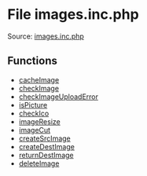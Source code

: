 File images.inc.php
=========

Source: [images.inc.php](https://github.com/PrestaShop/PrestaShop/blob/1.5.0.3/images.inc.php)



Functions
---------

* [cacheImage](function.cacheImage.md)
* [checkImage](function.checkImage.md)
* [checkImageUploadError](function.checkImageUploadError.md)
* [isPicture](function.isPicture.md)
* [checkIco](function.checkIco.md)
* [imageResize](function.imageResize.md)
* [imageCut](function.imageCut.md)
* [createSrcImage](function.createSrcImage.md)
* [createDestImage](function.createDestImage.md)
* [returnDestImage](function.returnDestImage.md)
* [deleteImage](function.deleteImage.md)
